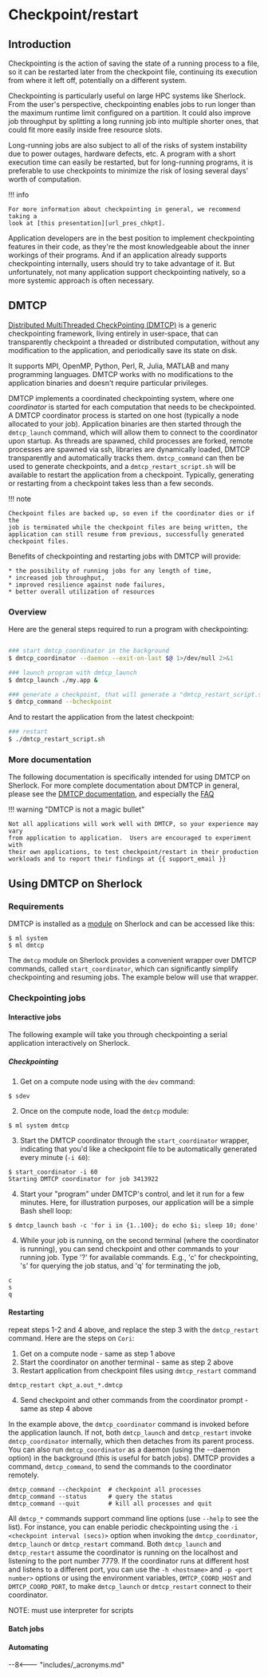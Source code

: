# Checkpoint/restart

## Introduction

Checkpointing is the action of saving the state of a running process to a file,
so it can be restarted later from the checkpoint file, continuing its execution
from where it left off, potentially on a different system.

Checkpointing is particularly useful on large HPC systems like Sherlock. From
the user's perspective, checkpointing enables jobs to run longer than the
maximum runtime limit configured on a partition. It could also improve job
throughput by splitting a long running job into multiple shorter ones, that
could fit more easily inside free resource slots.

Long-running jobs are also subject to all of the risks of system instability
due to power outages, hardware defects, etc. A program with a short execution
time can easily be restarted, but for long-running programs, it is preferable
to use checkpoints to minimize the risk of losing several days' worth of
computation.

!!! info

    For more information about checkpointing in general, we recommend taking a
    look at [this presentation][url_pres_chkpt].

Application developers are in the best position to implement checkpointing
features in their code, as they're the most knowledgeable about the inner
workings of their programs. And if an application already supports
checkpointing internally, users should try to take advantage of it.  But
unfortunately, not many application support checkpointing natively, so a more
systemic approach is often necessary.


## DMTCP

[Distributed MultiThreaded CheckPointing (DMTCP)][url_dmtcp] is a generic
checkpointing framework, living entirely in user-space, that can transparently
checkpoint a threaded or distributed computation, without any modification to
the application, and periodically save its state on disk.

It supports MPI, OpenMP, Python, Perl, R, Julia, MATLAB and many programming
languages. DMTCP works with no modifications to the application binaries and
doesn't require particular privileges.

DMTCP implements a coordinated checkpointing system, where one _coordinator_ is
started for each computation that needs to be checkpointed. A DMTCP coordinator
process is started on one host (typically a node allocated to your job).
Application binaries are then started through the `dmtcp_launch` command, which
will allow them to connect to the coordinator upon startup. As threads are
spawned, child processes are forked, remote processes are spawned via ssh,
libraries are dynamically loaded, DMTCP transparently and automatically tracks
them. `dmtcp_command` can then be used to generate checkpoints, and a
`dmtcp_restart_script.sh` will be available to restart the application from a
checkpoint. Typically, generating or restarting from a checkpoint takes less
than a few seconds.

!!! note

    Checkpoint files are backed up, so even if the coordinator dies or if the
    job is terminated while the checkpoint files are being written, the
    application can still resume from previous, successfully generated
    checkpoint files.

Benefits of checkpointing and restarting jobs with DMTCP will provide:

    * the possibility of running jobs for any length of time,
    * increased job throughput,
    * improved resilience against node failures,
    * better overall utilization of resources


### Overview

Here are the general steps required to run a program with checkpointing:

```bash

### start dmtcp_coordinator in the background
$ dmtcp_coordinator --daemon --exit-on-last $@ 1>/dev/null 2>&1

### launch program with dmtcp_launch
$ dmtcp_launch ./my.app &

### generate a checkpoint, that will generate a "dmtcp_restart_script.sh" script
$ dmtcp_command --bcheckpoint
```

And to restart the application from the latest checkpoint:

```bash
### restart
$ ./dmtcp_restart_script.sh
```


### More documentation

The following documentation is specifically intended for using DMTCP on
Sherlock. For more complete documentation about DMTCP in general, please see
the [DMTCP documentation][url_dmtcp], and especially the [FAQ][url_dmtcp_faq]

!!! warning "DMTCP is not a magic bullet"

    Not all applications will work well with DMTCP, so your experience may vary
    from application to application.  Users are encouraged to experiment with
    their own applications, to test checkpoint/restart in their production
    workloads and to report their findings at {{ support_email }}



## Using DMTCP on Sherlock

### Requirements

DMTCP is installed as a [module][url_modules] on Sherlock and can be accessed
like this:

```shell
$ ml system
$ ml dmtcp
```

The `dmtcp` module on Sherlock provides a convenient wrapper over DMTCP
commands, called `start_coordinator`,  which can significantly simplify
checkpointing and resuming jobs. The example below will use that wrapper.

### Checkpointing jobs

#### Interactive jobs

The following example will take you through checkpointing a serial application interactively on Sherlock.

##### Checkpointing

1. Get on a compute node using with the `dev` command:
```shell
$ sdev
```

2. Once on the compute node, load the `dmtcp` module:
```shell
$ ml system dmtcp
```

3. Start the DMTCP coordinator through the `start_coordinator` wrapper, indicating
that you'd like a checkpoint file to be automatically generated every minute
(`-i 60`):
```shell
$ start_coordinator -i 60
Starting DMTCP coordinator for job 3413922
```

4. Start your "program" under DMTCP's control, and let it run for a few minutes.
Here, for illustration purposes, our application will be a simple Bash shell
loop:

```shell
$ dmtcp_launch bash -c 'for i in {1..100}; do echo $i; sleep 10; done'
```

4. While your job is running, on the second terminal (where the coordinator is running), you can
   send checkpoint and other commands to your running job. Type '?' for available commands.
   E.g., 'c' for checkpointing, 's' for querying the job status, and 'q' for terminating the job,
```shell
c
s
q
```

#### Restarting
repeat steps 1-2 and 4 above, and replace the step 3 with the `dmtcp_restart` command. Here are the steps on `Cori`:

1. Get on a compute node - same as step 1 above
2. Start the coordinator on another terminal - same as step 2 above
3. Restart application from checkpoint files using `dmtcp_restart` command
  ```shell
  dmtcp_restart ckpt_a.out_*.dmtcp
  ```
4. Send checkpoint and other commands from the coordinator prompt - same as step 4 above

In the example above, the `dmtcp_coordinator` command is invoked before the application launch.
If not,  both `dmtcp_launch` and `dmtcp_restart` invoke `dmtcp_coordinator` internally, which then
detaches from its parent process. You can also run `dmtcp_coordinator` as a daemon (using the --daemon option)
in the background (this is useful for batch jobs).
DMTCP provides a command, `dmtcp_command`, to send the commands to the coordinator remotely.

```shell
dmtcp_command --checkpoint  # checkpoint all processes
dmtcp_command --status      # query the status
dmtcp_command --quit        # kill all processes and quit
```

All `dmtcp_*` commands support command line options (use `--help` to see the list).
For instance, you can enable periodic checkpointing using the `-i <checkpoint interval (secs)>` option
when invoking the `dmtcp_coordinator`, `dmtcp_launch` or `dmtcp_restart`
command. Both `dmtcp_launch` and `dmtcp_restart` assume the coordinator is running
on the localhost and listening to the port number 7779. If the coordinator runs at different host and listens
to a different port, you can use the `-h <hostname>` and `-p <port number>` options or using the environment variables,
`DMTCP_COORD_HOST` and `DMTCP_COORD_PORT`, to make `dmtcp_launch` or `dmtcp_restart` connect to their coordinator.



NOTE: must use interpreter for scripts


#### Batch jobs

#### Automating





[comment]: #  (link URLs -----------------------------------------------------)

[url_dmtcp]:        //dmtcp.sourceforge.net
[url_dmtcp_faq]:    //dmtcp.sourceforge.net/FAQ.html
[url_pres_chkpt]:   http://www.ceci-hpc.be/assets/training/checkpointing.pdf

[url_modules]:      /docs/software/modules


--8<--- "includes/_acronyms.md"
